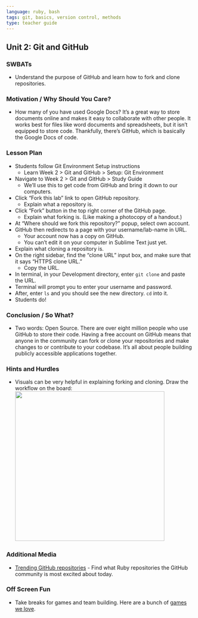 ```yaml
---
language: ruby, bash
tags: git, basics, version control, methods
type: teacher guide
---
```

## Unit 2: Git and GitHub

### SWBATs
+ Understand the purpose of GitHub and learn how to fork and clone repositories.

### Motivation / Why Should You Care?
+ How many of you have used Google Docs? It’s a great way to store documents online and makes it easy to collaborate with other people. It works best for files like word documents and spreadsheets, but it isn’t equipped to store code. Thankfully, there’s GitHub, which is basically the Google Docs of code.

### Lesson Plan
+ Students follow Git Environment Setup instructions
  + Learn Week 2 > Git and GitHub > Setup: Git Environment
+ Navigate to Week 2 > Git and GitHub > Study Guide 
  + We’ll use this to get code from GitHub and bring it down to our computers.
+ Click “Fork this lab” link to open GitHub repository.
  + Explain what a repository is.
+ Click “Fork” button in the top right corner of the GitHub page.
  + Explain what forking is. (Like making a photocopy of a handout.)
+ At “Where should we fork this repository?” popup, select own account.
+ GitHub then redirects to a page with your username/lab-name in URL. 
  + Your account now has a copy on GitHub.
  + You can’t edit it on your computer in Sublime Text just yet.
+ Explain what cloning a repository is.
+ On the right sidebar, find the “clone URL” input box, and make sure that it says “HTTPS clone URL.” 
  + Copy the URL.
+ In terminal, in your Development directory, enter `git clone` and paste the URL.
+ Terminal will prompt you to enter your username and password. 
+ After, enter `ls` and you should see the new directory. `cd` into it. 
+ Students do!

### Conclusion / So What?
+ Two words: Open Source. There are over eight million people who use GitHub to store their code. Having a free account on GitHub means that anyone in the community can fork or clone your repositories and make changes to or contribute to your codebase. It’s all about people building publicly accessible applications together.

### Hints and Hurdles
+ Visuals can be very helpful in explaining forking and cloning. Draw the workflow on the board:
<br> <img src="https://after-school-assets.s3.amazonaws.com/github_workflow.jpg" width="400px">
 
### Additional Media
+ [Trending GitHub repositories](https://github.com/trending?l=ruby) - Find what Ruby repositories the GitHub community is most excited about today.

### Off Screen Fun
+ Take breaks for games and team building. Here are a bunch of [games we love](https://docs.google.com/a/flatironschool.com/document/d/1SWyV9LjCEnV89Zbly-Zfgoy7ZiofSWoo3QGfwvJDc64/).
